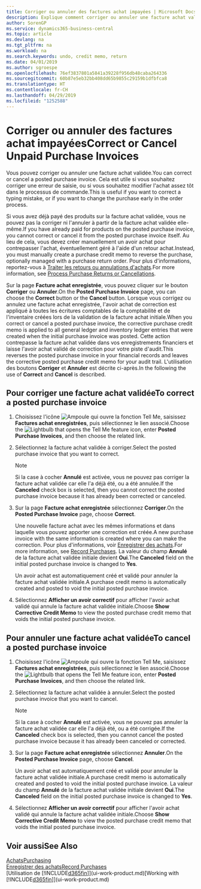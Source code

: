 ```yaml
---
title: Corriger ou annuler des factures achat impayées | Microsoft Docs
description: Explique comment corriger ou annuler une facture achat validée et créer automatiquement un avoir achat.
author: SorenGP
ms.service: dynamics365-business-central
ms.topic: article
ms.devlang: na
ms.tgt_pltfrm: na
ms.workload: na
ms.search.keywords: undo, credit memo, return
ms.date: 04/01/2019
ms.author: sgroespe
ms.openlocfilehash: 76ef3837801a5841a39228f956db48caba264336
ms.sourcegitcommit: 60b87e5eb32bb408dd65b9855c29159b1dfbfca8
ms.translationtype: HT
ms.contentlocale: fr-CH
ms.lasthandoff: 04/29/2019
ms.locfileid: "1252588"
---
```

# <a name="correct-or-cancel-unpaid-purchase-invoices"></a><span data-ttu-id="39b76-103">Corriger ou annuler des factures achat impayées</span><span class="sxs-lookup"><span data-stu-id="39b76-103">Correct or Cancel Unpaid Purchase Invoices</span></span>
<span data-ttu-id="39b76-104">Vous pouvez corriger ou annuler une facture achat validée.</span><span class="sxs-lookup"><span data-stu-id="39b76-104">You can correct or cancel a posted purchase invoice.</span></span> <span data-ttu-id="39b76-105">Cela est utile si vous souhaitez corriger une erreur de saisie, ou si vous souhaitez modifier l'achat assez tôt dans le processus de commande.</span><span class="sxs-lookup"><span data-stu-id="39b76-105">This is useful if you want to correct a typing mistake, or if you want to change the purchase early in the order process.</span></span>

<span data-ttu-id="39b76-106">Si vous avez déjà payé des produits sur la facture achat validée, vous ne pouvez pas la corriger ni l'annuler à partir de la facture achat validée elle-même.</span><span class="sxs-lookup"><span data-stu-id="39b76-106">If you have already paid for products on the posted purchase invoice, you cannot correct or cancel it from the posted purchase invoice itself.</span></span> <span data-ttu-id="39b76-107">Au lieu de cela, vous devez créer manuellement un avoir achat pour contrepasser l'achat, éventuellement géré à l'aide d'un retour achat.</span><span class="sxs-lookup"><span data-stu-id="39b76-107">Instead, you must manually create a purchase credit memo to reverse the purchase, optionally managed with a purchase return order.</span></span> <span data-ttu-id="39b76-108">Pour plus d'informations, reportez-vous à [Traiter les retours ou annulations d'achats](purchasing-how-process-purchase-returns-cancellations.md).</span><span class="sxs-lookup"><span data-stu-id="39b76-108">For more information, see [Process Purchase Returns or Cancellations](purchasing-how-process-purchase-returns-cancellations.md).</span></span>

<span data-ttu-id="39b76-109">Sur la page **Facture achat enregistrée**, vous pouvez cliquer sur le bouton **Corriger** ou **Annuler**.</span><span class="sxs-lookup"><span data-stu-id="39b76-109">On the **Posted Purchase Invoice** page, you can choose the **Correct** button or the **Cancel** button.</span></span> <span data-ttu-id="39b76-110">Lorsque vous corrigez ou annulez une facture achat enregistrée, l'avoir achat de correction est appliqué à toutes les écritures comptables de la comptabilité et de l'inventaire créées lors de la validation de la facture achat initiale.</span><span class="sxs-lookup"><span data-stu-id="39b76-110">When you correct or cancel a posted purchase invoice, the corrective purchase credit memo is applied to all general ledger and inventory ledger entries that were created when the initial purchase invoice was posted.</span></span> <span data-ttu-id="39b76-111">Cette action contrepasse la facture achat validée dans vos enregistrements financiers et laisse l'avoir achat validé de correction pour votre piste d'audit.</span><span class="sxs-lookup"><span data-stu-id="39b76-111">This reverses the posted purchase invoice in your financial records and leaves the corrective posted purchase credit memo for your audit trail.</span></span> <span data-ttu-id="39b76-112">L'utilisation des boutons **Corriger** et **Annuler** est décrite ci-après.</span><span class="sxs-lookup"><span data-stu-id="39b76-112">In the following the use of **Correct** and **Cancel** is described.</span></span>

## <a name="to-correct-a-posted-purchase-invoice"></a><span data-ttu-id="39b76-113">Pour corriger une facture achat validée</span><span class="sxs-lookup"><span data-stu-id="39b76-113">To correct a posted purchase invoice</span></span>
1. <span data-ttu-id="39b76-114">Choisissez l'icône ![Ampoule qui ouvre la fonction Tell Me](media/ui-search/search_small.png "Dites-moi ce que vous voulez faire"), saisissez **Factures achat enregistrées**, puis sélectionnez le lien associé.</span><span class="sxs-lookup"><span data-stu-id="39b76-114">Choose the ![Lightbulb that opens the Tell Me feature](media/ui-search/search_small.png "Tell me what you want to do") icon, enter **Posted Purchase Invoices**, and then choose the related link.</span></span>  
2. <span data-ttu-id="39b76-115">Sélectionnez la facture achat validée à corriger.</span><span class="sxs-lookup"><span data-stu-id="39b76-115">Select the posted purchase invoice that you want to correct.</span></span>  

    > [!NOTE]  
    >   <span data-ttu-id="39b76-116">Si la case à cocher **Annulé** est activée, vous ne pouvez pas corriger la facture achat validée car elle l'a déjà été, ou a été annulée.</span><span class="sxs-lookup"><span data-stu-id="39b76-116">If the **Canceled** check box is selected, then you cannot correct the posted purchase invoice because it has already been corrected or canceled.</span></span>
3. <span data-ttu-id="39b76-117">Sur la page **Facture achat enregistrée** sélectionnez **Corriger**.</span><span class="sxs-lookup"><span data-stu-id="39b76-117">On the **Posted Purchase Invoice** page, choose **Correct**.</span></span>

    <span data-ttu-id="39b76-118">Une nouvelle facture achat avec les mêmes informations et dans laquelle vous pouvez apporter une correction est créée.</span><span class="sxs-lookup"><span data-stu-id="39b76-118">A new purchase invoice with the same information is created where you can make the correction.</span></span> <span data-ttu-id="39b76-119">Pour plus d'informations, voir [Enregistrer des achats](purchasing-how-record-purchases.md).</span><span class="sxs-lookup"><span data-stu-id="39b76-119">For more information, see [Record Purchases](purchasing-how-record-purchases.md).</span></span> <span data-ttu-id="39b76-120">La valeur du champ **Annulé** de la facture achat validée initiale devient **Oui**.</span><span class="sxs-lookup"><span data-stu-id="39b76-120">The **Canceled** field on the initial posted purchase invoice is changed to **Yes**.</span></span>

    <span data-ttu-id="39b76-121">Un avoir achat est automatiquement créé et validé pour annuler la facture achat validée initiale.</span><span class="sxs-lookup"><span data-stu-id="39b76-121">A purchase credit memo is automatically created and posted to void the initial posted purchase invoice.</span></span>
4. <span data-ttu-id="39b76-122">Sélectionnez **Afficher un avoir correctif** pour afficher l'avoir achat validé qui annule la facture achat validée initiale.</span><span class="sxs-lookup"><span data-stu-id="39b76-122">Choose **Show Corrective Credit Memo** to view the posted purchase credit memo that voids the initial posted purchase invoice.</span></span>

## <a name="to-cancel-a-posted-purchase-invoice"></a><span data-ttu-id="39b76-123">Pour annuler une facture achat validée</span><span class="sxs-lookup"><span data-stu-id="39b76-123">To cancel a posted purchase invoice</span></span>
1. <span data-ttu-id="39b76-124">Choisissez l'icône ![Ampoule qui ouvre la fonction Tell Me](media/ui-search/search_small.png "Dites-moi ce que vous voulez faire"), saisissez **Factures achat enregistrées**, puis sélectionnez le lien associé.</span><span class="sxs-lookup"><span data-stu-id="39b76-124">Choose the ![Lightbulb that opens the Tell Me feature](media/ui-search/search_small.png "Tell me what you want to do") icon, enter **Posted Purchase Invoices**, and then choose the related link.</span></span>  
2. <span data-ttu-id="39b76-125">Sélectionnez la facture achat validée à annuler.</span><span class="sxs-lookup"><span data-stu-id="39b76-125">Select the posted purchase invoice that you want to cancel.</span></span>

    > [!NOTE]  
    >   <span data-ttu-id="39b76-126">Si la case à cocher **Annulé** est activée, vous ne pouvez pas annuler la facture achat validée car elle l'a déjà été, ou a été corrigée.</span><span class="sxs-lookup"><span data-stu-id="39b76-126">If the **Canceled** check box is selected, then you cannot cancel the posted purchase invoice because it has already been canceled or corrected.</span></span>
3. <span data-ttu-id="39b76-127">Sur la page **Facture achat enregistrée** sélectionnez **Annuler**.</span><span class="sxs-lookup"><span data-stu-id="39b76-127">On the **Posted Purchase Invoice** page, choose **Cancel**.</span></span>

    <span data-ttu-id="39b76-128">Un avoir achat est automatiquement créé et validé pour annuler la facture achat validée initiale.</span><span class="sxs-lookup"><span data-stu-id="39b76-128">A purchase credit memo is automatically created and posted to void the initial posted purchase invoice.</span></span> <span data-ttu-id="39b76-129">La valeur du champ **Annulé** de la facture achat validée initiale devient **Oui**.</span><span class="sxs-lookup"><span data-stu-id="39b76-129">The **Canceled** field on the initial posted purchase invoice is changed to **Yes**.</span></span>
4. <span data-ttu-id="39b76-130">Sélectionnez **Afficher un avoir correctif** pour afficher l'avoir achat validé qui annule la facture achat validée initiale.</span><span class="sxs-lookup"><span data-stu-id="39b76-130">Choose **Show Corrective Credit Memo** to view the posted purchase credit memo that voids the initial posted purchase invoice.</span></span>

## <a name="see-also"></a><span data-ttu-id="39b76-131">Voir aussi</span><span class="sxs-lookup"><span data-stu-id="39b76-131">See Also</span></span>
[<span data-ttu-id="39b76-132">Achats</span><span class="sxs-lookup"><span data-stu-id="39b76-132">Purchasing</span></span>](purchasing-manage-purchasing.md)  
[<span data-ttu-id="39b76-133">Enregistrer des achats</span><span class="sxs-lookup"><span data-stu-id="39b76-133">Record Purchases</span></span>](purchasing-how-record-purchases.md)  
<span data-ttu-id="39b76-134">[Utilisation de [!INCLUDE[d365fin](includes/d365fin_md.md)]](ui-work-product.md)</span><span class="sxs-lookup"><span data-stu-id="39b76-134">[Working with [!INCLUDE[d365fin](includes/d365fin_md.md)]](ui-work-product.md)</span></span>
